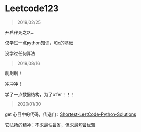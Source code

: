 # Leetcode123

> 2019/02/25

开启作死之路...

仅学过一点python知识，和c的基础

没学过任何算法

> 2019/08/16

刷刷刷！

冲冲冲！ 

学了一点数据结构，为了offer！！！

> 2020/01/30

get 心目中的代码，传送门：[Shortest-LeetCode-Python-Solutions](https://github.com/cy69855522/Shortest-LeetCode-Python-Solutions)

它弘扬的精神：不求最快最省，但求最短最优雅 
